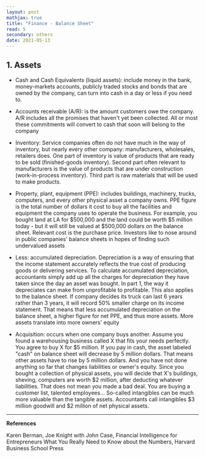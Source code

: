 ```yaml
---
layout: post
mathjax: true
title: "Finance - Balance Sheet"
read: 5
secondary: others
date: 2021-05-13
---
```


## 1. Assets

- Cash and Cash Equivalents (liquid assets): include money in the bank, money-markets accounts, publicly traded stocks and bonds that are owned by the company, can turn into cash in a day or less if you need to. 

- Accounts receivable (A/R): is the amount customers owe the company. A/R includes all the promises that haven't yet been collected. All or most these commitments will convert to cash that soon will belong to the company

- Inventory: Service companies often do not have much in the way of inventory, but nearly every other company: manufacturers, wholesales, retailers does. One part of inventory is value of products that are ready to be sold (finished-goods inventory). Second part often relevant to manufacturers is the value of products that are under construction (work-in-process inventory). Third part is raw materials that will be used to make products.

- Property, plant, equipment (PPE): includes buildings, machinery, trucks, computers, and every other physical asset a company owns. PPE figure is the total number of dollars it cost to buy all the facilities and equipment the company uses to operate the business. For example, you bought land at LA for $500,000 and the land could be worth $5 million today - but it will still be valued at $500,000 dollars on the balance sheet. Relevant cost is the purchase price. Investors like to nose around in public companies' balance sheets in hopes of finding such undervalued assets

- Less: accumulated depreciation. Depreciation is a way of ensuring that the income statement accurately reflects the true cost of producing goods or delivering services. To calculate accumulated depreciation, accountants simply add up all the charges for depreciation they have taken since the day an asset was bought. In part 1, the way it depreciates can make from unprofitable to profitable. This also applies to the balance sheet. If company decides its truck can last 6 years rather than 3 years, it will record 50% smaller charge on its income statement. That means that less accumulated depreciation on the balance sheet, a higher figure for net PPE, and thus more assets. More assets translate into more owners' equity

- Acquisition: occurs when one company buys another. Assume you found a warehousing business called X that fits your needs perfectly. You agree to buy X for $5 million. If you pay in cash, the asset labeled "cash" on balance sheet will decrease by 5 million dollars. That means other assets have to rise by 5 million dollars. And you have not done anything so far that changes liabilities or owner's equity. Since you bought a collection of physical assets, you will decide that X's buildings, sheving, computers are worth $2 million, after deducting whatever liabilities. That does not mean you made a bad deal. You are buying a customer list, talented employees... So-called intangibles can be much more valuable than the tangible assets. Accountants call intangibles $3 million goodwill and $2 million of net physical assets.



------------------
**References**

Karen Berman, Joe Knight with John Case, Financial Intelligence for Entrepreneurs What You Really Need to Know about the Numbers, Harvard Business School Press





